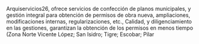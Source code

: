 Arquiservicios26, ofrece servicios de confección de planos municipales, y gestión integral para obtención de permisos de obra nueva, ampliaciones, modificaciones internas, regularizaciones, etc., Calidad, y diligenciamiento en las gestiones, garantizan la obtención de los permisos en menos tiempo (Zona Norte Vicente López; San Isidro; Tigre; Escobar; Pilar
